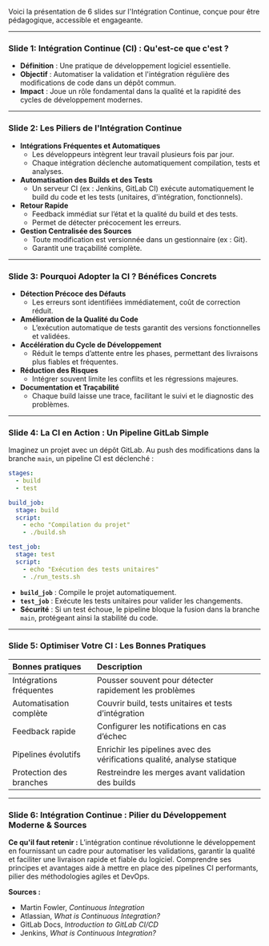 Voici la présentation de 6 slides sur l'Intégration Continue, conçue pour être pédagogique, accessible et engageante.

---

### **Slide 1: Intégration Continue (CI) : Qu'est-ce que c'est ?**

*   **Définition** : Une pratique de développement logiciel essentielle.
*   **Objectif** : Automatiser la validation et l'intégration régulière des modifications de code dans un dépôt commun.
*   **Impact** : Joue un rôle fondamental dans la qualité et la rapidité des cycles de développement modernes.

---

### **Slide 2: Les Piliers de l'Intégration Continue**

*   **Intégrations Fréquentes et Automatiques**
    *   Les développeurs intègrent leur travail plusieurs fois par jour.
    *   Chaque intégration déclenche automatiquement compilation, tests et analyses.
*   **Automatisation des Builds et des Tests**
    *   Un serveur CI (ex : Jenkins, GitLab CI) exécute automatiquement le build du code et les tests (unitaires, d'intégration, fonctionnels).
*   **Retour Rapide**
    *   Feedback immédiat sur l’état et la qualité du build et des tests.
    *   Permet de détecter précocement les erreurs.
*   **Gestion Centralisée des Sources**
    *   Toute modification est versionnée dans un gestionnaire (ex : Git).
    *   Garantit une traçabilité complète.

---

### **Slide 3: Pourquoi Adopter la CI ? Bénéfices Concrets**

*   **Détection Précoce des Défauts**
    *   Les erreurs sont identifiées immédiatement, coût de correction réduit.
*   **Amélioration de la Qualité du Code**
    *   L’exécution automatique de tests garantit des versions fonctionnelles et validées.
*   **Accélération du Cycle de Développement**
    *   Réduit le temps d’attente entre les phases, permettant des livraisons plus fiables et fréquentes.
*   **Réduction des Risques**
    *   Intégrer souvent limite les conflits et les régressions majeures.
*   **Documentation et Traçabilité**
    *   Chaque build laisse une trace, facilitant le suivi et le diagnostic des problèmes.

---

### **Slide 4: La CI en Action : Un Pipeline GitLab Simple**

Imaginez un projet avec un dépôt GitLab. Au push des modifications dans la branche `main`, un pipeline CI est déclenché :

```yaml
stages:
  - build
  - test

build_job:
  stage: build
  script:
    - echo "Compilation du projet"
    - ./build.sh

test_job:
  stage: test
  script:
    - echo "Exécution des tests unitaires"
    - ./run_tests.sh
```

*   **`build_job`** : Compile le projet automatiquement.
*   **`test_job`** : Exécute les tests unitaires pour valider les changements.
*   **Sécurité** : Si un test échoue, le pipeline bloque la fusion dans la branche `main`, protégeant ainsi la stabilité du code.

---

### **Slide 5: Optimiser Votre CI : Les Bonnes Pratiques**

| Bonnes pratiques            | Description                                  |
| :-------------------------- | :------------------------------------------- |
| Intégrations fréquentes     | Pousser souvent pour détecter rapidement les problèmes |
| Automatisation complète     | Couvrir build, tests unitaires et tests d’intégration |
| Feedback rapide             | Configurer les notifications en cas d’échec |
| Pipelines évolutifs         | Enrichir les pipelines avec des vérifications qualité, analyse statique |
| Protection des branches     | Restreindre les merges avant validation des builds |

---

### **Slide 6: Intégration Continue : Pilier du Développement Moderne & Sources**

**Ce qu'il faut retenir :**
L’intégration continue révolutionne le développement en fournissant un cadre pour automatiser les validations, garantir la qualité et faciliter une livraison rapide et fiable du logiciel. Comprendre ses principes et avantages aide à mettre en place des pipelines CI performants, pilier des méthodologies agiles et DevOps.

**Sources :**
*   Martin Fowler, *Continuous Integration*
*   Atlassian, *What is Continuous Integration?*
*   GitLab Docs, *Introduction to GitLab CI/CD*
*   Jenkins, *What is Continuous Integration?*